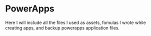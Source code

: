 # PowerApps

Here I will include all the files I used as assets, fomulas I wrote while creating apps, and backup powerapps application files.

